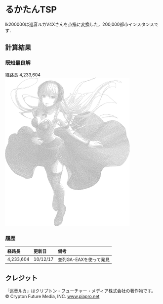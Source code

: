 # るかたんTSP
lk200000は巡音ルカV4Xさんを点描に変換した，200,000都市インスタンスです．

## 計算結果
### 既知最良解
経路長 4,233,604  
![4,233,604](https://github.com/RosenblockChainers/TravelingSalesmanProblem/blob/master/lk200000/lk200000_4233604.png)

### 履歴
| 経路長     | 更新日      | 備考 |
|:----------|:------------|:------------|
| 4,233,604 | 10/12/17     | 並列GA-EAXを使って発見 |

## クレジット
「巡音ルカ」はクリプトン・フューチャー・メディア株式会社の著作物です。  
© Crypton Future Media, INC. www.piapro.net
